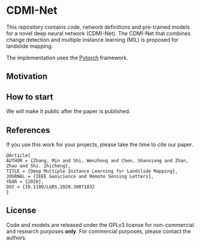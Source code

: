 # CDMI-Net

This repository contains code, network definitions and pre-trained models for a novel deep neural network (CDMI-Net). The CDMI-Net that combines change detection and multiple instance learning (MIL) is proposed for landslide mapping.

The implementation uses the [Pytorch](https://pytorch.org/) framework.

## Motivation



## How to start

We will make it public after the paper is published.


## References
If you use this work for your projects, please take the time to cite our paper.

```
@Article{
AUTHOR = {Zhang, Min and Shi, Wenzhong and Chen, Shanxiong and Zhan, Zhao and Shi. Zhicheng},
TITLE = {Deep Multiple Instance Learning for Landslide Mapping},
JOURNAL = {IEEE Geoscience and Remote Sensing Letters},
YEAR = {2020},
DOI = {10.1109/LGRS.2020.3007183}
}
```

## License
Code and models are released under the GPLv3 license for non-commercial and research purposes **only**. For commercial purposes, please contact the authors.